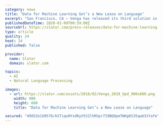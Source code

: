 ```yaml
---
category: news
title: "Data for Machine Learning Get’s a New Lease on Language"
excerpt: "San Francisco, CA – Venga has released its third solution in its rapidly growing suite of products for Natural Language Processing (NLP) Data Collection. The new addition to the family is InVimage – a cloud-based solution for annotating text within images. With each annotation, we automatically capture the X and Y coordinates, OCR (Optical ..."
publishedDateTime: 2020-01-09T00:59:00Z
sourceUrl: https://slator.com/press-releases/data-for-machine-learning-gets-a-new-lease-on-language/
type: article
quality: 24
heat: 24
published: false

provider:
  name: Slator
  domain: slator.com

topics:
  - AI
  - Natural Language Processing

images:
  - url: https://slator.com/assets/2018/02/Venga_2019_Upd_900x600.png
    width: 900
    height: 600
    title: "Data for Machine Learning Get’s a New Lease on Language"

secured: "49O5Ze1U0578/kSTiqo0YxdRyV552lhRhpr7I9BQOpmTWKpDS35qwU31YafeY9AyoTZEGJ/ulUTDYTZ7Ndf4P/bCxCIFnd4xUtBsl7+e7O5j2ZJZDg3UiNfhXAvRzPCp2KB9j/qr5WDXg+qHWNqk75WiMKi8SRNHDP7S559LpV4IR9fNIOEKOxJms4H2z+9MjZ0HvK/s46rmbFZgUM6cjzZbMbvSgPH/wrhoDNHnnZnYF1SH/weNHKpVFFmLe95AyNP2xKuUb+1G+56dfF9+Su0p78erEYQ9qs5XXZiVwbUFnBZw/j3ofsC7ukiaX/bECCEyqzSJe3SG8BLUWXVmODFQANuu4Mspa6Za+6bw5SQaphQbMHXspqFVvsqgGuv6hh7E4drehgIUQbSiVeV8bYDDXBL9bvPmYptiiYbnx8ksklJjbrqhKCqMcgdMgLTmXw4i3WrpqTx1bVX7aOUmxA==;Ws4nonotnOspve+Sl6mYjw=="
---
```



